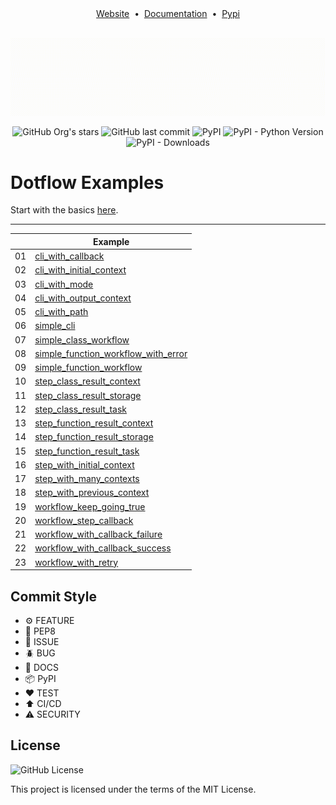 <div align="center">
  <a aria-label="Serverless.com" href="https://dotflow.io">Website</a>
  &nbsp;•&nbsp;
  <a aria-label="Dotglow Documentation" href="
dotflow-io.github.io/dotflow/">Documentation</a>
  &nbsp;•&nbsp;
  <a aria-label="Pypi" href="https://pypi.org/project/dotflow/">Pypi</a>
</div>

<br/>

<div align="center">

![](https://raw.githubusercontent.com/FernandoCelmer/dotflow/master/docs/assets/dotflow.gif)

![GitHub Org's stars](https://img.shields.io/github/stars/dotflow-io?label=Dotflow&style=flat-square)
![GitHub last commit](https://img.shields.io/github/last-commit/dotflow-io/dotflow?style=flat-square)
![PyPI](https://img.shields.io/pypi/v/dotflow?style=flat-square)
![PyPI - Python Version](https://img.shields.io/pypi/pyversions/dotflow?style=flat-square)
![PyPI - Downloads](https://img.shields.io/pypi/dm/dotflow?style=flat-square)
</div>

# Dotflow Examples

Start with the basics [here](https://dotflow-io.github.io/dotflow/nav/getting-started/).

---

|  | Example                                                                                                                                  |
|--| ---------------------------------------------------------------------------------------------------------------------------------------- |
|01| [cli_with_callback](https://github.com/dotflow-io/dotflow/blob/master/examples/cli_with_callback.py)                                     |
|02| [cli_with_initial_context](https://github.com/dotflow-io/dotflow/blob/master/examples/cli_with_initial_context.py)                       |
|03| [cli_with_mode](https://github.com/dotflow-io/dotflow/blob/master/examples/cli_with_mode.py)                                             |
|04| [cli_with_output_context](https://github.com/dotflow-io/dotflow/blob/master/examples/cli_with_output_context.py)                         |
|05| [cli_with_path](https://github.com/dotflow-io/dotflow/blob/master/examples/cli_with_path.py)                                             |
|06| [simple_cli](https://github.com/dotflow-io/dotflow/blob/master/examples/simple_cli.py)                                                                 |
|07| [simple_class_workflow](https://github.com/dotflow-io/dotflow/blob/master/examples/simple_class_workflow.py)                             |
|08| [simple_function_workflow_with_error](https://github.com/dotflow-io/dotflow/blob/master/examples/simple_function_workflow_with_error.py) |
|09| [simple_function_workflow](https://github.com/dotflow-io/dotflow/blob/master/examples/simple_function_workflow.py)                       |
|10| [step_class_result_context](https://github.com/dotflow-io/dotflow/blob/master/examples/step_class_result_context.py)                     |
|11| [step_class_result_storage](https://github.com/dotflow-io/dotflow/blob/master/examples/step_class_result_storage.py)                     |
|12| [step_class_result_task](https://github.com/dotflow-io/dotflow/blob/master/examples/step_class_result_task.py)                           |
|13| [step_function_result_context](https://github.com/dotflow-io/dotflow/blob/master/examples/step_function_result_context.py)               |
|14| [step_function_result_storage](https://github.com/dotflow-io/dotflow/blob/master/examples/step_function_result_storage.py)               |
|15| [step_function_result_task](https://github.com/dotflow-io/dotflow/blob/master/examples/step_function_result_task.py)                     |
|16| [step_with_initial_context](https://github.com/dotflow-io/dotflow/blob/master/examples/step_with_initial_context.py)                     |
|17| [step_with_many_contexts](https://github.com/dotflow-io/dotflow/blob/master/examples/step_with_many_contexts.py)                         |
|18| [step_with_previous_context](https://github.com/dotflow-io/dotflow/blob/master/examples/step_with_previous_context.py)                   |
|19| [workflow_keep_going_true](https://github.com/dotflow-io/dotflow/blob/master/examples/workflow_keep_going_true.py)                       |
|20| [workflow_step_callback](https://github.com/dotflow-io/dotflow/blob/master/examples/workflow_step_callback.py)                           |
|21| [workflow_with_callback_failure](https://github.com/dotflow-io/dotflow/blob/master/examples/workflow_with_callback_failure.py)           |
|22| [workflow_with_callback_success](https://github.com/dotflow-io/dotflow/blob/master/examples/workflow_with_callback_success.py)           |
|23| [workflow_with_retry](https://github.com/dotflow-io/dotflow/blob/master/examples/workflow_with_retry.py)                                 |

## Commit Style

- ⚙️ FEATURE
- 📝 PEP8
- 📌 ISSUE
- 🪲 BUG
- 📘 DOCS
- 📦 PyPI
- ❤️️ TEST
- ⬆️ CI/CD
- ⚠️ SECURITY

## License
![GitHub License](https://img.shields.io/github/license/dotflow-io/dotflow)

This project is licensed under the terms of the MIT License.